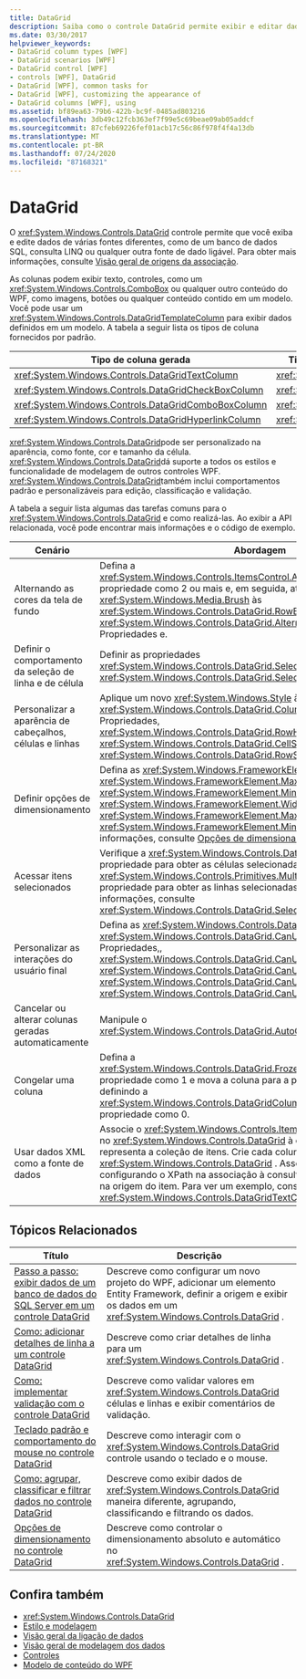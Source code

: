 ```yaml
---
title: DataGrid
description: Saiba como o controle DataGrid permite exibir e editar dados de diferentes fontes, como um banco de dados, consulta LINQ ou qualquer outra fonte de dado ligável.
ms.date: 03/30/2017
helpviewer_keywords:
- DataGrid column types [WPF]
- DataGrid scenarios [WPF]
- DataGrid control [WPF]
- controls [WPF], DataGrid
- DataGrid [WPF], common tasks for
- DataGrid [WPF], customizing the appearance of
- DataGrid columns [WPF], using
ms.assetid: bf89ea63-79b6-422b-bc9f-0485ad803216
ms.openlocfilehash: 3db49c12fcb363ef7f99e5c69beae09ab05addcf
ms.sourcegitcommit: 87cfeb69226fef01acb17c56c86f978f4f4a13db
ms.translationtype: MT
ms.contentlocale: pt-BR
ms.lasthandoff: 07/24/2020
ms.locfileid: "87168321"
---
```

# <a name="datagrid"></a>DataGrid
O <xref:System.Windows.Controls.DataGrid> controle permite que você exiba e edite dados de várias fontes diferentes, como de um banco de dados SQL, consulta LINQ ou qualquer outra fonte de dado ligável. Para obter mais informações, consulte [Visão geral de origens da associação](../data/binding-sources-overview.md).  
  
 As colunas podem exibir texto, controles, como um <xref:System.Windows.Controls.ComboBox> ou qualquer outro conteúdo do WPF, como imagens, botões ou qualquer conteúdo contido em um modelo. Você pode usar um <xref:System.Windows.Controls.DataGridTemplateColumn> para exibir dados definidos em um modelo. A tabela a seguir lista os tipos de coluna fornecidos por padrão.  
  
|Tipo de coluna gerada|Tipo de Dados|  
|---------------------------|---------------|  
|<xref:System.Windows.Controls.DataGridTextColumn>|<xref:System.String>|  
|<xref:System.Windows.Controls.DataGridCheckBoxColumn>|<xref:System.Boolean>|  
|<xref:System.Windows.Controls.DataGridComboBoxColumn>|<xref:System.Enum>|  
|<xref:System.Windows.Controls.DataGridHyperlinkColumn>|<xref:System.Uri>|  
  
 <xref:System.Windows.Controls.DataGrid>pode ser personalizado na aparência, como fonte, cor e tamanho da célula. <xref:System.Windows.Controls.DataGrid>dá suporte a todos os estilos e funcionalidade de modelagem de outros controles WPF. <xref:System.Windows.Controls.DataGrid>também inclui comportamentos padrão e personalizáveis para edição, classificação e validação.  
  
 A tabela a seguir lista algumas das tarefas comuns para o <xref:System.Windows.Controls.DataGrid> e como realizá-las. Ao exibir a API relacionada, você pode encontrar mais informações e o código de exemplo.  
  
|Cenário|Abordagem|  
|--------------|--------------|  
|Alternando as cores da tela de fundo|Defina a <xref:System.Windows.Controls.ItemsControl.AlternationIndex%2A> propriedade como 2 ou mais e, em seguida, atribua uma <xref:System.Windows.Media.Brush> às <xref:System.Windows.Controls.DataGrid.RowBackground%2A> <xref:System.Windows.Controls.DataGrid.AlternatingRowBackground%2A> Propriedades e.|  
|Definir o comportamento da seleção de linha e de célula|Definir as propriedades <xref:System.Windows.Controls.DataGrid.SelectionMode%2A> e <xref:System.Windows.Controls.DataGrid.SelectionUnit%2A>.|  
|Personalizar a aparência de cabeçalhos, células e linhas|Aplique um novo <xref:System.Windows.Style> às <xref:System.Windows.Controls.DataGrid.ColumnHeaderStyle%2A> Propriedades, <xref:System.Windows.Controls.DataGrid.RowHeaderStyle%2A> , <xref:System.Windows.Controls.DataGrid.CellStyle%2A> ou <xref:System.Windows.Controls.DataGrid.RowStyle%2A> .|  
|Definir opções de dimensionamento|Defina as <xref:System.Windows.FrameworkElement.Height%2A> <xref:System.Windows.FrameworkElement.MaxHeight%2A> Propriedades,, <xref:System.Windows.FrameworkElement.MinHeight%2A> ,, <xref:System.Windows.FrameworkElement.Width%2A> <xref:System.Windows.FrameworkElement.MaxWidth%2A> ou <xref:System.Windows.FrameworkElement.MinWidth%2A> . Para obter mais informações, consulte [Opções de dimensionamento no controle DataGrid](sizing-options-in-the-datagrid-control.md).|  
|Acessar itens selecionados|Verifique a <xref:System.Windows.Controls.DataGrid.SelectedCells%2A> propriedade para obter as células selecionadas e a <xref:System.Windows.Controls.Primitives.MultiSelector.SelectedItems%2A> propriedade para obter as linhas selecionadas. Para obter mais informações, consulte <xref:System.Windows.Controls.DataGrid.SelectedCells%2A>.|  
|Personalizar as interações do usuário final|Defina as <xref:System.Windows.Controls.DataGrid.CanUserAddRows%2A> <xref:System.Windows.Controls.DataGrid.CanUserDeleteRows%2A> Propriedades,, <xref:System.Windows.Controls.DataGrid.CanUserReorderColumns%2A> ,, <xref:System.Windows.Controls.DataGrid.CanUserResizeColumns%2A> <xref:System.Windows.Controls.DataGrid.CanUserResizeRows%2A> e <xref:System.Windows.Controls.DataGrid.CanUserSortColumns%2A> .|  
|Cancelar ou alterar colunas geradas automaticamente|Manipule o <xref:System.Windows.Controls.DataGrid.AutoGeneratingColumn> evento.|  
|Congelar uma coluna|Defina a <xref:System.Windows.Controls.DataGrid.FrozenColumnCount%2A> propriedade como 1 e mova a coluna para a posição mais à esquerda definindo a <xref:System.Windows.Controls.DataGridColumn.DisplayIndex%2A> propriedade como 0.|  
|Usar dados XML como a fonte de dados|Associe o <xref:System.Windows.Controls.ItemsControl.ItemsSource%2A> no <xref:System.Windows.Controls.DataGrid> à consulta XPath que representa a coleção de itens. Crie cada coluna no <xref:System.Windows.Controls.DataGrid> . Associe cada coluna configurando o XPath na associação à consulta que obtém a propriedade na origem do item. Para ver um exemplo, consulte <xref:System.Windows.Controls.DataGridTextColumn>.|  
  
## <a name="related-topics"></a>Tópicos Relacionados  
  
|Título|Descrição|  
|-----------|-----------------|  
|[Passo a passo: exibir dados de um banco de dados do SQL Server em um controle DataGrid](walkthrough-display-data-from-a-sql-server-database-in-a-datagrid-control.md)|Descreve como configurar um novo projeto do WPF, adicionar um elemento Entity Framework, definir a origem e exibir os dados em um <xref:System.Windows.Controls.DataGrid> .|  
|[Como: adicionar detalhes de linha a um controle DataGrid](how-to-add-row-details-to-a-datagrid-control.md)|Descreve como criar detalhes de linha para um <xref:System.Windows.Controls.DataGrid> .|  
|[Como: implementar validação com o controle DataGrid](how-to-implement-validation-with-the-datagrid-control.md)|Descreve como validar valores em <xref:System.Windows.Controls.DataGrid> células e linhas e exibir comentários de validação.|  
|[Teclado padrão e comportamento do mouse no controle DataGrid](default-keyboard-and-mouse-behavior-in-the-datagrid-control.md)|Descreve como interagir com o <xref:System.Windows.Controls.DataGrid> controle usando o teclado e o mouse.|  
|[Como: agrupar, classificar e filtrar dados no controle DataGrid](how-to-group-sort-and-filter-data-in-the-datagrid-control.md)|Descreve como exibir dados de <xref:System.Windows.Controls.DataGrid> maneira diferente, agrupando, classificando e filtrando os dados.|  
|[Opções de dimensionamento no controle DataGrid](sizing-options-in-the-datagrid-control.md)|Descreve como controlar o dimensionamento absoluto e automático no <xref:System.Windows.Controls.DataGrid> .|  
  
## <a name="see-also"></a>Confira também

- <xref:System.Windows.Controls.DataGrid>
- [Estilo e modelagem](../../../desktop-wpf/fundamentals/styles-templates-overview.md)
- [Visão geral da ligação de dados](../../../desktop-wpf/data/data-binding-overview.md)
- [Visão geral de modelagem dos dados](../data/data-templating-overview.md)
- [Controles](index.md)
- [Modelo de conteúdo do WPF](wpf-content-model.md)
